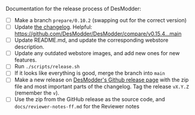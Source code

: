 Documentation for the release process of DesModder:

- [ ] Make a branch `prepare/0.10.2` (swapping out for the correct version)
- [ ] Update [the changelog](https://github.com/DesModder/DesModder/blob/main/docs/CHANGELOG.md). Helpful: https://github.com/DesModder/DesModder/compare/v0.15.4...main
- [ ] Update README.md, and update the corresponding webstore description.
- [ ] Update any outdated webstore images, and add new ones for new features.
- [ ] Run `./scripts/release.sh`
- [ ] If it looks like everything is good, merge the branch into `main`
- [ ] Make a new release on [DesModder's Github release page](https://github.com/DesModder/DesModder/releases) with the zip file and most important parts of the changelog. Tag the release `vX.Y.Z` (remember the `v`).
- [ ] Use the zip from the GitHub release as the source code, and `docs/reviewer-notes-ff.md` for the Reviewer notes

